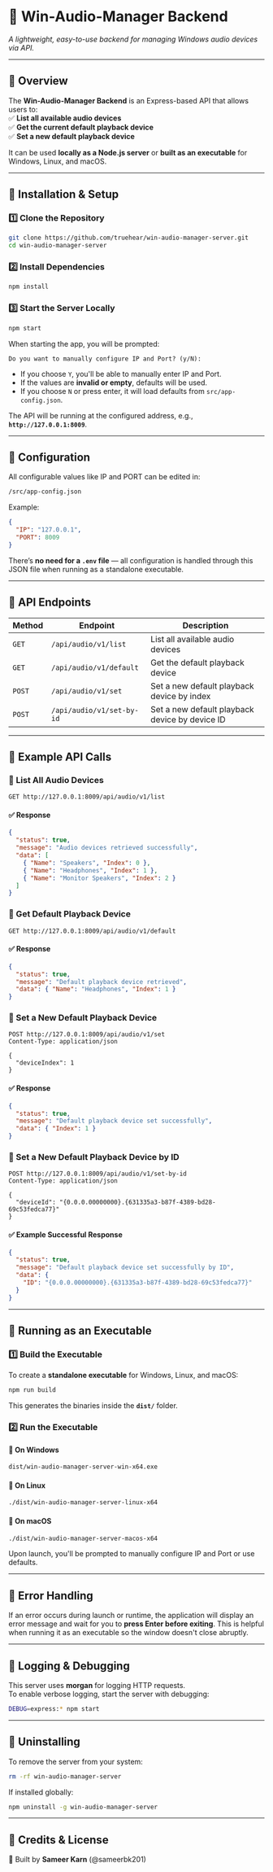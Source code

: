 # **🎵 Win-Audio-Manager Backend**  

_A lightweight, easy-to-use backend for managing Windows audio devices via API._

---

## **📌 Overview**  

The **Win-Audio-Manager Backend** is an Express-based API that allows users to:  
✅ **List all available audio devices**  
✅ **Get the current default playback device**  
✅ **Set a new default playback device**  

It can be used **locally as a Node.js server** or **built as an executable** for Windows, Linux, and macOS.

---

## **📌 Installation & Setup**  

### **1️⃣ Clone the Repository**  

```bash
git clone https://github.com/truehear/win-audio-manager-server.git
cd win-audio-manager-server
```

### **2️⃣ Install Dependencies**  

```bash
npm install
```

### **3️⃣ Start the Server Locally**  

```bash
npm start
```

When starting the app, you will be prompted:

```text
Do you want to manually configure IP and Port? (y/N):
```

- If you choose `Y`, you'll be able to manually enter IP and Port.
- If the values are **invalid or empty**, defaults will be used.
- If you choose `N` or press enter, it will load defaults from `src/app-config.json`.

The API will be running at the configured address, e.g., **`http://127.0.0.1:8009`**.

---

## **📌 Configuration**

All configurable values like IP and PORT can be edited in:

```bash
/src/app-config.json
```

Example:

```json
{
  "IP": "127.0.0.1",
  "PORT": 8009
}
```

There’s **no need for a `.env` file** — all configuration is handled through this JSON file when running as a standalone executable.

---

## **📌 API Endpoints**

| **Method** | **Endpoint**                  | **Description**                                     |
|------------|-------------------------------|-----------------------------------------------------|
| `GET`      | `/api/audio/v1/list`          | List all available audio devices                    |
| `GET`      | `/api/audio/v1/default`       | Get the default playback device                     |
| `POST`     | `/api/audio/v1/set`           | Set a new default playback device by index          |
| `POST`     | `/api/audio/v1/set-by-id`     | Set a new default playback device by device ID      |

---

## **📌 Example API Calls**

### **🔹 List All Audio Devices**

```http
GET http://127.0.0.1:8009/api/audio/v1/list
```

#### ✅ **Response**

```json
{
  "status": true,
  "message": "Audio devices retrieved successfully",
  "data": [
    { "Name": "Speakers", "Index": 0 },
    { "Name": "Headphones", "Index": 1 },
    { "Name": "Monitor Speakers", "Index": 2 }
  ]
}
```

### **🔹 Get Default Playback Device**

```http
GET http://127.0.0.1:8009/api/audio/v1/default
```

#### ✅ **Response**

```json
{
  "status": true,
  "message": "Default playback device retrieved",
  "data": { "Name": "Headphones", "Index": 1 }
}
```

### **🔹 Set a New Default Playback Device**

```http
POST http://127.0.0.1:8009/api/audio/v1/set
Content-Type: application/json

{
  "deviceIndex": 1
}
```

#### ✅ **Response**

```json
{
  "status": true,
  "message": "Default playback device set successfully",
  "data": { "Index": 1 }
}
```

### **🔹 Set a New Default Playback Device by ID**

```http
POST http://127.0.0.1:8009/api/audio/v1/set-by-id
Content-Type: application/json

{
  "deviceId": "{0.0.0.00000000}.{631335a3-b87f-4389-bd28-69c53fedca77}"
}
```

#### ✅ **Example Successful Response**

```json
{
  "status": true,
  "message": "Default playback device set successfully by ID",
  "data": {
    "ID": "{0.0.0.00000000}.{631335a3-b87f-4389-bd28-69c53fedca77}"
  }
}
```

---

## **📌 Running as an Executable**

### **1️⃣ Build the Executable**

To create a **standalone executable** for Windows, Linux, and macOS:

```bash
npm run build
```

This generates the binaries inside the **`dist/`** folder.

### **2️⃣ Run the Executable**

#### **🔹 On Windows**

```bash
dist/win-audio-manager-server-win-x64.exe
```

#### **🔹 On Linux**

```bash
./dist/win-audio-manager-server-linux-x64
```

#### **🔹 On macOS**

```bash
./dist/win-audio-manager-server-macos-x64
```

Upon launch, you'll be prompted to manually configure IP and Port or use defaults.

---

## **📌 Error Handling**

If an error occurs during launch or runtime, the application will display an error message and wait for you to **press Enter before exiting**. This is helpful when running it as an executable so the window doesn't close abruptly.

---

## **📌 Logging & Debugging**

This server uses **morgan** for logging HTTP requests.  
To enable verbose logging, start the server with debugging:

```bash
DEBUG=express:* npm start
```

---

## **📌 Uninstalling**

To remove the server from your system:

```bash
rm -rf win-audio-manager-server
```

If installed globally:

```bash
npm uninstall -g win-audio-manager-server
```

---

## **📌 Credits & License**

🔹 Built by **Sameer Karn** (@sameerbk201)  
